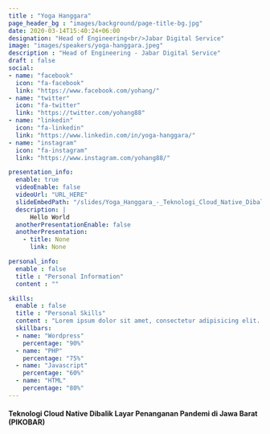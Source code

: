 ```yaml
---
title : "Yoga Hanggara"
page_header_bg : "images/background/page-title-bg.jpg"
date: 2020-03-14T15:40:24+06:00
designation: "Head of Engineering<br/>Jabar Digital Service"
image: "images/speakers/yoga-hanggara.jpeg"
description : "Head of Engineering - Jabar Digital Service"
draft : false
social:
- name: "facebook"
  icon: "fa-facebook"
  link: "https://www.facebook.com/yohang/"
- name: "twitter"
  icon: "fa-twitter"
  link: "https://twitter.com/yohang88"
- name: "linkedin"
  icon: "fa-linkedin"
  link: "https://www.linkedin.com/in/yoga-hanggara/"
- name: "instagram"
  icon: "fa-instagram"
  link: "https://www.instagram.com/yohang88/"

presentation_info:
  enable: true
  videoEnable: false
  videoUrl: "URL_HERE"
  slideEmbedPath: "/slides/Yoga_Hanggara_-_Teknologi_Cloud_Native_Dibalik_Layar_Penanganan_Pandemi_di_Jawa_Barat_(PIKOBAR).pdf"
  description: |
      Hello World
  anotherPresentationEnable: false
  anotherPresentation:
    - title: None
      link: None

personal_info:
  enable : false
  title : "Personal Information"
  content : ""

skills:
  enable : false
  title : "Personal Skills"
  content : "Lorem ipsum dolor sit amet, consectetur adipisicing elit. Excepturi explicabo suscipit deleniti voluptatum quos nostrum iure doloremque."
  skillbars:
  - name: "Wordpress"
    percentage: "90%"
  - name: "PHP"
    percentage: "75%"
  - name: "Javascript"
    percentage: "60%"
  - name: "HTML"
    percentage: "80%"
---
```

#### Teknologi Cloud Native Dibalik Layar Penanganan Pandemi di Jawa Barat (PIKOBAR)
